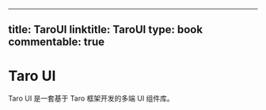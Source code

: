 
---
title: TaroUI
linktitle: TaroUI
type: book
commentable: true
---

# Taro UI

Taro UI 是一套基于 Taro 框架开发的多端 UI 组件库。

    